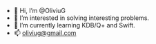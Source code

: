 - 👋 Hi, I’m @OliviuG
- 👀 I’m interested in solving interesting problems.
- 🌱 I’m currently learning KDB/Q+ and Swift.
- 📫 oliviug@gmail.com
